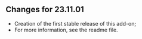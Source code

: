 ## Changes for 23.11.01

* Creation of the first stable release of this add-on;
* For more information, see the readme file.
